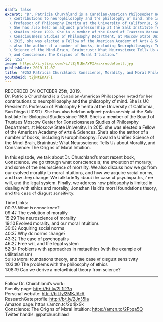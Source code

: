 ```yaml
---
draft: false
excerpt: "Dr. Patricia Churchland is a Canadian-American Philosopher noted for her\
  \ contributions to neurophilosophy and the philosophy of mind. She is UC President's\
  \ Professor of Philosophy Emerita at the University of California, San Diego (UCSD).\
  \ She has also held an adjunct professorship at the Salk Institute for Biological\
  \ Studies since 1989. She is a member of the Board of Trustees Moscow Center for\
  \ Consciousness Studies of Philosophy Department, at Moscow State University. In\
  \ 2015, she was elected a Fellow of the American Academy of Arts & Sciences. She\u2019\
  s also the author of a number of books, including Neurophilosophy: Toward a Unified\
  \ Science of the Mind-Brain, Braintrust: What Neuroscience Tells Us about Morality,\
  \ and Conscience: The Origins of Moral Intuition."
id: '252'
image: https://i.ytimg.com/vi/tZjNtEnAYFI/maxresdefault.jpg
publishDate: 2019-11-07
title: '#252 Patricia Churchland: Conscience, Morality, and Moral Philosophy'
youtubeid: tZjNtEnAYFI
---
```

RECORDED ON OCTOBER 25th, 2019.  
Dr. Patricia Churchland is a Canadian-American Philosopher noted for her contributions to neurophilosophy and the philosophy of mind. She is UC President's Professor of Philosophy Emerita at the University of California, San Diego (UCSD). She has also held an adjunct professorship at the Salk Institute for Biological Studies since 1989. She is a member of the Board of Trustees Moscow Center for Consciousness Studies of Philosophy Department, at Moscow State University. In 2015, she was elected a Fellow of the American Academy of Arts & Sciences. She’s also the author of a number of books, including Neurophilosophy: Toward a Unified Science of the Mind-Brain, Braintrust: What Neuroscience Tells Us about Morality, and Conscience: The Origins of Moral Intuition.

In this episode, we talk about Dr. Churchland’s most recent book, Conscience. We go through what conscience is; the evolution of morality; and some of the neuroscience of morality. We also discuss how we go from our evolved morality to moral intuitions, and how we acquire social norms, and how they change. We talk briefly about the case of psychopaths, free will, and the legal system. Finally, we address how philosophy is limited in dealing with ethics and morality, Jonathan Haidt’s moral foundations theory, and the case of disgust sensitivity.

Time Links:  
00:38  What is conscience?  
09:47  The evolution of morality   
15:29  The neuroscience of morality   
19:10  Evolved morality, and our moral intuitions   
30:02  Acquiring social norms  
40:37  Why do norms change?  
43:32  The case of psychopaths  
46:22  Free will, and the legal system  
52:34  Problems with approaches in metaethics (with the example of utilitarianism)  
56:18  Moral foundations theory, and the case of disgust sensitivity  
1:03:00  The problems with the philosophy of ethics  
1:08:19  Can we derive a metaethical theory from science?

---

Follow Dr. Churchland’s work:  
Faculty page: http://bit.ly/2L1iP3o  
Personal website: http://bit.ly/2MKJAeA  
ResearchGate profile: http://bit.ly/2Jn35Ia  
Amazon page: https://amzn.to/2p4jxGk  
Conscience: The Origins of Moral Intuition: https://amzn.to/2Pbqa5Q  
Twitter handle: @patchurchland
